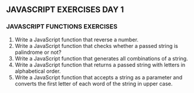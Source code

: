 ## JAVASCRIPT EXERCISES DAY 1

### JAVASCRIPT FUNCTIONS EXERCISES

1. Write a JavaScript function that reverse a number.
2. Write a JavaScript function that checks whether a passed string is palindrome or not?
3. Write a JavaScript function that generates all combinations of a string.
4. Write a JavaScript function that returns a passed string with letters in alphabetical order.
5. Write a JavaScript function that accepts a string as a parameter and converts the first letter of each word of the string in upper case.

